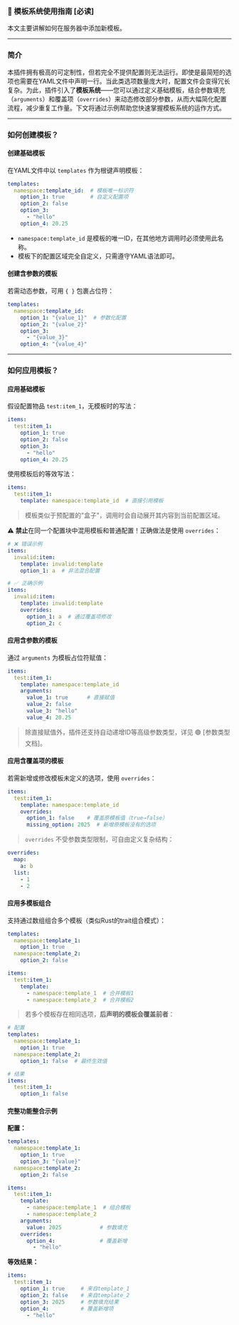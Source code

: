 ### 📄 模板系统使用指南 [必读]  
本文主要讲解如何在服务器中添加新模板。  

---  

### 简介  
本插件拥有极高的可定制性，但若完全不提供配置则无法运行。即使是最简短的选项也需要在YAML文件中声明一行。当此类选项数量庞大时，配置文件会变得冗长复杂。为此，插件引入了**模板系统**——您可以通过定义基础模板，结合参数填充（`arguments`）和覆盖项（`overrides`）来动态修改部分参数，从而大幅简化配置流程，减少重复工作量。下文将通过示例帮助您快速掌握模板系统的运作方式。  

---  

### 如何创建模板？  

#### 创建基础模板  
在YAML文件中以 `templates` 作为根键声明模板：  
```yaml
templates:
  namespace:template_id:  # 模板唯一标识符
    option_1: true        # 自定义配置项
    option_2: false  
    option_3: 
      - "hello"
    option_4: 20.25
```  
- `namespace:template_id` 是模板的唯一ID，在其他地方调用时必须使用此名称。  
- 模板下的配置区域完全自定义，只需遵守YAML语法即可。  

#### 创建含参数的模板  
若需动态参数，可用 `{ }` 包裹占位符：  
```yaml
templates:
  namespace:template_id:
    option_1: "{value_1}"  # 参数化配置
    option_2: "{value_2}"
    option_3:
      - "{value_3}"
    option_4: "{value_4}"
```  

---  

### 如何应用模板？  

#### 应用基础模板  
假设配置物品 `test:item_1`，无模板时的写法：  
```yaml
items:
  test:item_1:
    option_1: true
    option_2: false
    option_3: 
      - "hello"
    option_4: 20.25
```  
使用模板后的等效写法：  
```yaml
items:
  test:item_1:
    template: namespace:template_id  # 直接引用模板
```  
> 模板类似于预配置的"盒子"，调用时会自动展开其内容到当前配置区域。  

⚠️ **禁止**在同一个配置块中混用模板和普通配置！正确做法是使用 `overrides`：  
```yaml
# ❌ 错误示例
items:
  invalid:item:
    template: invalid:template
    option_1: a  # 非法混合配置

# ✅ 正确示例
items:
  invalid:item:
    template: invalid:template
    overrides:
      option_1: a  # 通过覆盖项修改
      option_2: c
```  

#### 应用含参数的模板  
通过 `arguments` 为模板占位符赋值：  
```yaml
items:
  test:item_1:
    template: namespace:template_id
    arguments:
      value_1: true      # 直接赋值
      value_2: false
      value_3: "hello"
      value_4: 20.25
```  
> 除直接赋值外，插件还支持自动递增ID等高级参数类型，详见 🟢 [参数类型文档]。  

#### 应用含覆盖项的模板  
若需新增或修改模板未定义的选项，使用 `overrides`：  
```yaml
items:
  test:item_1:
    template: namespace:template_id
    overrides:
      option_1: false    # 覆盖原模板值（true→false）
      missing_option: 2025  # 新增原模板没有的选项
```  
> `overrides` 不受参数类型限制，可自由定义复杂结构：  
```yaml
overrides:
  map:
    a: b
  list:
    - 1
    - 2
```  

#### 应用多模板组合  
支持通过数组组合多个模板（类似Rust的trait组合模式）：  
```yaml
templates:
  namespace:template_1:
    option_1: true
  namespace:template_2:
    option_2: false

items:
  test:item_1:
    template:
      - namespace:template_1  # 合并模板1
      - namespace:template_2  # 合并模板2
```  
> 若多个模板存在相同选项，**后声明的模板会覆盖前者**：  
```yaml
# 配置
templates:
  namespace:template_1:
    option_1: true
  namespace:template_2:
    option_1: false  # 最终生效值

# 结果
items:
  test:item_1:
    option_1: false
```  

#### 完整功能整合示例  
**配置：**  
```yaml
templates:
  namespace:template_1:
    option_1: true
    option_3: "{value}"
  namespace:template_2:
    option_2: false

items:
  test:item_1:
    template:
      - namespace:template_1  # 组合模板
      - namespace:template_2
    arguments:
      value: 2025            # 参数填充
    overrides:
      option_4:              # 覆盖新增
        - "hello"
```  

**等效结果：**  
```yaml
items:
  test:item_1:
    option_1: true     # 来自template_1
    option_2: false    # 来自template_2
    option_3: 2025     # 参数填充结果
    option_4:          # 覆盖新增项
      - "hello"
```